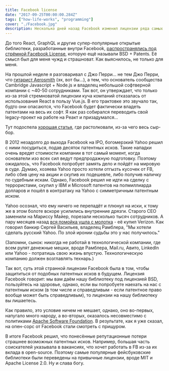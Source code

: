 ```yaml
---
title: Facebook license
date: "2017-09-25T00:00:00.284Z"
tags: ["how-life-works", "programming"]
cover: "./Facebook.jpg"
description: Несколько дней назад Facebook изменил лицензии ряда самых популярных своих open-source библиотек React, Flow, Jest и Immutable.js на стандартную MIT.
---
```


<!-- https://www.facebook.com/images/fb_icon_325x325.png -->
<div>
<p>
  До того React, GraphQL и другие супер-популярные открытые библиотеки, разработанные внутри
  Facebook, <a href="https://code.facebook.com/posts/300798627056246/relicensing-react-jest-flow-and-immutable-js/">распространялись под стрёмной Facebook License</a>, которую
  ещё называли BSD + Patents. Её смысл был для меня чужд и страшноват. Как выяснилось, не только для меня.
</p>
<p>
  На прошлой неделе я разговаривал с Джо Перри... не тем Джо Перри,
  что <a href="https://en.wikipedia.org/wiki/Joe_Perry_(musician)">гитарист Aerosmith</a> (эх, вот бы...),
  а тем, что основатель сообщества Cambridge Javascript + Node.js и владелец небольшой софтверной компании
  с ~40-50 сотрудниками. Так вот, он утверждает, что только из-за этой стремноватой лицензии куча компаний
  отказалась от использования React в пользу Vue.js. В его трактовке это звучало так, будто они опасаются,
  что Facebook будет фактически владеть патентами на весь их софт. Я как раз собирался переводить свой
  legacy-проект на работе на Реакт и призадумался...
</p>
<p>
  Тут подоспела <a href="https://medium.com/@ji/the-react-license-for-founders-and-ctos-b38d2538f3e5">хорошая статья</a>, где
  растолковали, из-за чего весь сыр-бор.
</p>
<p>
  В 2012 незадолго до выхода Facebook на IPO, богомерзкий Yahoo решил с ними посудиться, подав десяток
  патентных исков. Такие нападки очень вредят стоимости компании в тот самый момент, когда основатели
  изо всех сил ведут предпродажную подготовку. Поэтому ожидалось, что Facebook попробует замять дело и пойдёт
  на мировую в суде. Думаю, хозяева Yahoo просто хотели отгызть кусочек от FB, либо сбив цену на акции и
  скупив их подешевле, либо получив наличку по судебным искам. Однако, Facebook решил не идти на сделку с
  террористами, скупил у IBM и Microsoft патентов на полмиллиарда долларов и пошёл в контратаку на Yahoo с
  симметричным патентным иском.
</p>
<p>
  Yahoo осознал, что ему ничего не перепадёт и плюнул на иски, к тому же в этом болоте вскоре усилились
  внутренние дрязги. Старого CEO заменили на Мариссу Майер, порезали несколько тысяч сотрудников. А пару
  месяцев назад <a href="https://techcrunch.com/2017/06/13/verizon-closes-4-5b-acquisition-of-yahoo-marissa-mayer-resigns-memo/">вся помойка ушла с молотка</a> - её
  купил Verizon. Как говорил банкир Сергей Васильев, владелец Рамблера, "Мы хотели сделать русский Yahoo.
  По злой иронии судьбы это у нас получилось."
</p>
<p>
  (Запомни, сынок: никогда не работай в технологической компании, где всем рулят денежные мешки, вроде
  Рамблера, Mail.ru, Авито, LinkedIn или Yahoo - потратишь свою жизнь впустую. Технологическую компанию
  должен возглавлять технарь.)
</p>
<p>
  Так вот, суть этой странной лицензии Facebook была в том, чтобы защититься от подобных патентных исков
  в будущем. Лицензия Facebook говорит: мы вам даём нашу библиотеку под лицензией BSD, пользуйтесь на
  здоровье, однако, если вы попробуете наехать на нас с патентным иском (в том числе и справедливым - если
  патентное право вообще может быть справедливым), то лицензии на нашу библиотеку вы лишаетесь.
</p>
<p>
  Как правило, это условие ничем не мешает, однако, оно во-первых, напугало много народу, а во-вторых,
  оказалось несовместимо с
  политиками <a href="http://writing.jan.io/2017/08/19/understanding-the-facebook-vs-asf-license-kerfuffle.html">Apache Software Foundation</a>. В
  результате, как я уже сказал, на опен-сорс от Facebook стали смотреть с прищуром.
</p>
<p>
  В итоге Facebook решил, что понесённые репутационные потери страшнее возможных патентных исков. Например,
  большая часть соискателей указывала в вакансиях, что хочет работать в FB из-за их вклада в open-source.
  Поэтому самые популярные фейсбуковские библиотеки были переведены на привычные лицензии, вроде MIT
  и Apache License 2.0. Ну и слава богу.
</p>
</div>
